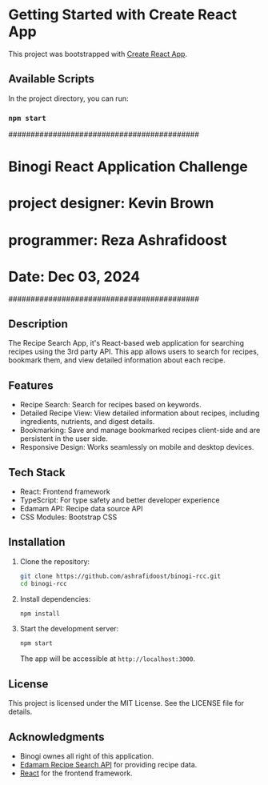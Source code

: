 # Getting Started with Create React App

This project was bootstrapped with [Create React App](https://github.com/facebook/create-react-app).

## Available Scripts

In the project directory, you can run:

### `npm start`

###########################################
#   Binogi React Application Challenge    #
#   project designer: Kevin Brown         #
#   programmer: Reza Ashrafidoost         #
#   Date:  Dec 03, 2024                   #
###########################################

## Description
The Recipe Search App, it's React-based web application for searching recipes using the 3rd party API.
This app allows users to search for recipes, bookmark them, and view detailed information about each recipe.


## Features

- Recipe Search: Search for recipes based on keywords.
- Detailed Recipe View: View detailed information about recipes, including ingredients, nutrients, and digest details.
- Bookmarking: Save and manage bookmarked recipes client-side and are persistent in the user side.
- Responsive Design: Works seamlessly on mobile and desktop devices.

## Tech Stack

- React: Frontend framework
- TypeScript: For type safety and better developer experience
- Edamam API: Recipe data source API
- CSS Modules: Bootstrap CSS

## Installation

1. Clone the repository:
   ```bash
   git clone https://github.com/ashrafidoost/binogi-rcc.git
   cd binogi-rcc
   ```

2. Install dependencies:
   ```bash
   npm install
   ```

3. Start the development server:
   ```bash
   npm start
   ```

   The app will be accessible at `http://localhost:3000`.

## License

This project is licensed under the MIT License. See the LICENSE file for details.

## Acknowledgments

- Binogi ownes all right of this application.
- [Edamam Recipe Search API](https://developer.edamam.com/edamam-docs-recipe-api) for providing recipe data.
- [React](https://reactjs.org/) for the frontend framework.